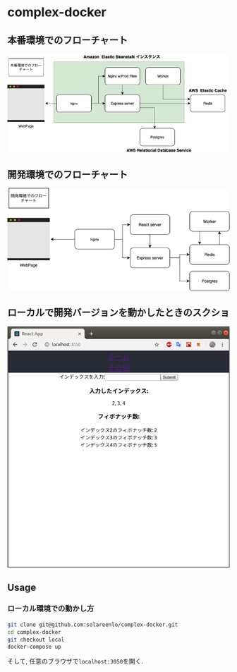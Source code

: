 # complex-docker
## 本番環境でのフローチャート
![本番フローチャート](https://github.com/solareenlo/complex-docker/blob/master/images/flowchart_production.png)

## 開発環境でのフローチャート
![開発フローチャート](https://github.com/solareenlo/complex-docker/blob/master/images/flowchart.png)

## ローカルで開発バージョンを動かしたときのスクショ
![スクショ](https://github.com/solareenlo/complex-docker/blob/master/images/Screenshot.png)

## Usage
### ローカル環境での動かし方
```bash
git clone git@github.com:solareenlo/complex-docker.git
cd complex-docker
git checkout local
docker-compose up
```
そして, 任意のブラウザで`localhost:3050`を開く.
